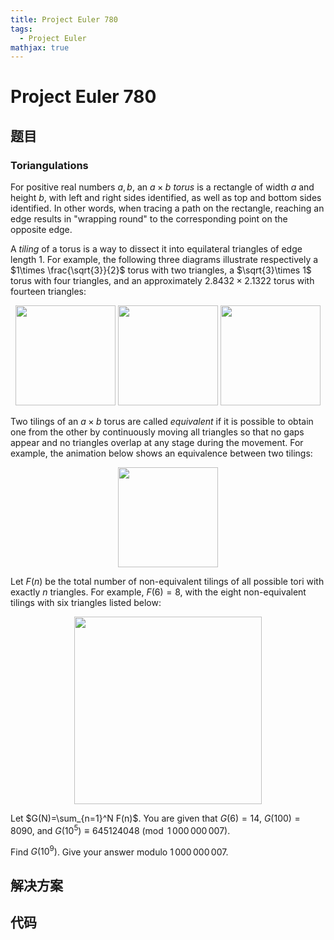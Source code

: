 ```yaml
---
title: Project Euler 780
tags:
  - Project Euler
mathjax: true
---
```

<escape><!-- more --></escape>
    
# Project Euler 780
## 题目
### Toriangulations

For positive real numbers $a,b$, an $a\times b$ <i>torus</i> is a rectangle of width $a$ and height $b$, with left and right sides identified, as well as top and bottom sides identified. In other words, when tracing a path on the rectangle, reaching an edge results in "wrapping round" to the corresponding point on the opposite edge.

A <i>tiling</i> of a torus is a way to dissect it into equilateral triangles of edge length 1. For example, the following three diagrams illustrate respectively a $1\times \frac{\sqrt{3}}{2}$ torus with two triangles, a $\sqrt{3}\times 1$ torus with four triangles, and an approximately $2.8432\times 2.1322$ torus with fourteen triangles:
<div style="text-align:center;">
<img src="project/images/p780_sample-small-1.png" class="dark_img" alt="" height="160" />
<img src="project/images/p780_sample-small-2.png" class="dark_img" alt="" height="160" />
<img src="project/images/p780_sample-small-3.png" class="dark_img" alt="" height="160" />
</div>

Two tilings of an $a\times b$ torus are called <i>equivalent</i> if it is possible to obtain one from the other by continuously moving all triangles so that no gaps appear and no triangles overlap at any stage during the movement. For example, the animation below shows an equivalence between two tilings:
<div style="text-align:center;">
<img src="project/images/p780_animation.gif" class="dark_img" alt="" height="160" />
</div>

Let $F(n)$ be the total number of non-equivalent tilings of all possible tori with exactly $n$ triangles. For example, $F(6)=8$, with the eight non-equivalent tilings with six triangles listed below:
<div style="text-align:center;">
<img src="project/images/p780_t6-all.png" class="dark_img" alt="" height="300" />
</div>

Let $G(N)=\sum_{n=1}^N F(n)$. You are given that $G(6)=14$, $G(100)=8090$, and $G(10^5)\equiv 645124048 \pmod{1\,000\,000\,007}$.

Find $G(10^9)$. Give your answer modulo $1\,000\,000\,007$.



## 解决方案


## 代码


